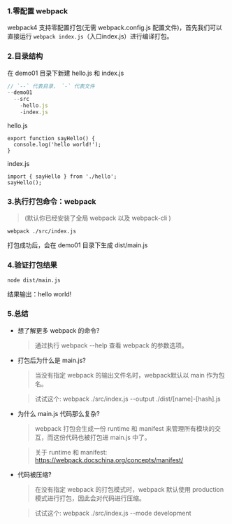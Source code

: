 ### 1.零配置 webpack
webpack4 支持零配置打包(无需 webpack.config.js 配置文件)，首先我们可以直接运行 `webpack index.js`（入口index.js）进行编译打包。
### 2.目录结构
在 demo01 目录下新建 hello.js 和 index.js

```javascript
// `--` 代表目录， `-` 代表文件
--demo01
  --src
    -hello.js
    -index.js
```

hello.js
```javacript
export function sayHello() {
  console.log('hello world!');
}
```
index.js
```javacript
import { sayHello } from './hello';
sayHello();
```
### 3.执行打包命令：webpack

>(默认你已经安装了全局 webpack 以及 webpack-cli )

```javacript
webpack ./src/index.js
```
打包成功后，会在 demo01 目录下生成 dist/main.js
### 4.验证打包结果

```javacript
node dist/main.js
```
结果输出：hello world!


### 5.总结

* 想了解更多 webpack 的命令?

  >通过执行 webpack --help 查看 webpack 的参数选项。

* 打包后为什么是 main.js?

  >当没有指定 webpack 的输出文件名时，webpack默认以 main 作为包名。

  >试试这个: webpack ./src/index.js --output ./dist/[name]-[hash].js

* 为什么 main.js 代码那么复杂?

  >webpack 打包会生成一份 runtime 和 manifest 来管理所有模块的交互，而这份代码也被打包进 main.js 中了。

  >关于 runtime 和 manifest: https://webpack.docschina.org/concepts/manifest/

* 代码被压缩?

  >在没有指定 webpack 的打包模式时，webpack 默认使用 production 模式进行打包，因此会对代码进行压缩。
  
  >试试这个: webpack ./src/index.js --mode development